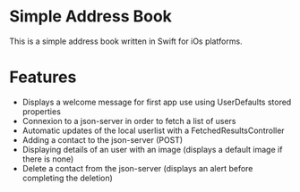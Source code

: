 # Simple Address Book 

This is a simple address book written in Swift for iOs platforms. 

# Features

* Displays a welcome message for first app use using UserDefaults stored properties
* Connexion to a json-server in order to fetch a list of users
* Automatic updates of the local userlist with a FetchedResultsController
* Adding a contact to the json-server (POST)
* Displaying details of an user with an image (displays a default image if there is none)
* Delete a contact from the json-server (displays an alert before completing the deletion)

